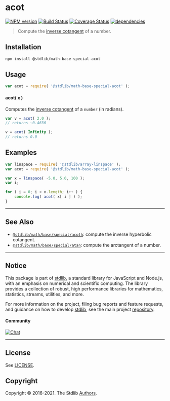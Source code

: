 <!--

@license Apache-2.0

Copyright (c) 2020 The Stdlib Authors.

Licensed under the Apache License, Version 2.0 (the "License");
you may not use this file except in compliance with the License.
You may obtain a copy of the License at

   http://www.apache.org/licenses/LICENSE-2.0

Unless required by applicable law or agreed to in writing, software
distributed under the License is distributed on an "AS IS" BASIS,
WITHOUT WARRANTIES OR CONDITIONS OF ANY KIND, either express or implied.
See the License for the specific language governing permissions and
limitations under the License.

-->

# acot

[![NPM version][npm-image]][npm-url] [![Build Status][test-image]][test-url] [![Coverage Status][coverage-image]][coverage-url] [![dependencies][dependencies-image]][dependencies-url]

> Compute the [inverse cotangent][arccotangent] of a number.

<section class="installation">

## Installation

```bash
npm install @stdlib/math-base-special-acot
```

</section>

<section class="usage">

## Usage

```javascript
var acot = require( '@stdlib/math-base-special-acot' );
```

#### acot( x )

Computes the [inverse cotangent][arccotangent] of a `number` (in radians).

```javascript
var v = acot( 2.0 );
// returns ~0.4636

v = acot( Infinity );
// returns 0.0
```

</section>

<!-- /.usage -->

<section class="examples">

## Examples

<!-- eslint no-undef: "error" -->

```javascript
var linspace = require( '@stdlib/array-linspace' );
var acot = require( '@stdlib/math-base-special-acot' );

var x = linspace( -5.0, 5.0, 100 );
var i;

for ( i = 0; i < x.length; i++ ) {
    console.log( acot( x[ i ] ) );
}
```

</section>

<!-- /.examples -->

<!-- Section for related `stdlib` packages. Do not manually edit this section, as it is automatically populated. -->

<section class="related">

* * *

## See Also

-   [`@stdlib/math/base/special/acoth`][@stdlib/math/base/special/acoth]: compute the inverse hyperbolic cotangent.
-   [`@stdlib/math/base/special/atan`][@stdlib/math/base/special/atan]: compute the arctangent of a number.

</section>

<!-- /.related -->

<!-- Section for all links. Make sure to keep an empty line after the `section` element and another before the `/section` close. -->


<section class="main-repo" >

* * *

## Notice

This package is part of [stdlib][stdlib], a standard library for JavaScript and Node.js, with an emphasis on numerical and scientific computing. The library provides a collection of robust, high performance libraries for mathematics, statistics, streams, utilities, and more.

For more information on the project, filing bug reports and feature requests, and guidance on how to develop [stdlib][stdlib], see the main project [repository][stdlib].

#### Community

[![Chat][chat-image]][chat-url]

---

## License

See [LICENSE][stdlib-license].


## Copyright

Copyright &copy; 2016-2021. The Stdlib [Authors][stdlib-authors].

</section>

<!-- /.stdlib -->

<!-- Section for all links. Make sure to keep an empty line after the `section` element and another before the `/section` close. -->

<section class="links">

[npm-image]: http://img.shields.io/npm/v/@stdlib/math-base-special-acot.svg
[npm-url]: https://npmjs.org/package/@stdlib/math-base-special-acot

[test-image]: https://github.com/stdlib-js/math-base-special-acot/actions/workflows/test.yml/badge.svg
[test-url]: https://github.com/stdlib-js/math-base-special-acot/actions/workflows/test.yml

[coverage-image]: https://img.shields.io/codecov/c/github/stdlib-js/math-base-special-acot/main.svg
[coverage-url]: https://codecov.io/github/stdlib-js/math-base-special-acot?branch=main

[dependencies-image]: https://img.shields.io/david/stdlib-js/math-base-special-acot.svg
[dependencies-url]: https://david-dm.org/stdlib-js/math-base-special-acot/main

[chat-image]: https://img.shields.io/gitter/room/stdlib-js/stdlib.svg
[chat-url]: https://gitter.im/stdlib-js/stdlib/

[stdlib]: https://github.com/stdlib-js/stdlib

[stdlib-authors]: https://github.com/stdlib-js/stdlib/graphs/contributors

[stdlib-license]: https://raw.githubusercontent.com/stdlib-js/math-base-special-acot/main/LICENSE

[arccotangent]: https://en.wikipedia.org/wiki/Inverse_trigonometric_functions

<!-- <related-links> -->

[@stdlib/math/base/special/acoth]: https://github.com/stdlib-js/math-base-special-acoth

[@stdlib/math/base/special/atan]: https://github.com/stdlib-js/math-base-special-atan

<!-- </related-links> -->

</section>

<!-- /.links -->
